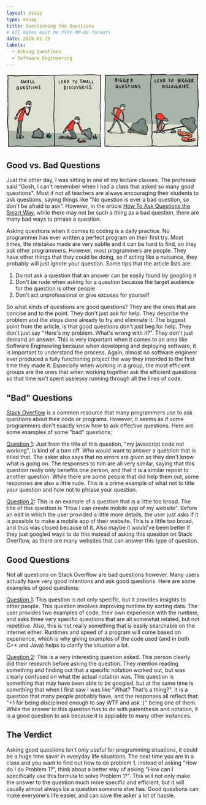 ```yaml
---
layout: essay
type: essay
title: Questioning the Questions
# All dates must be YYYY-MM-DD format!
date: 2018-01-25
labels:
  - Asking Questions
  - Software Engineering
---
```

  <img class="ui image" src="../images/Questions.jpg">

## Good vs. Bad Questions
Just the other day, I was sitting in one of my lecture classes. The professor said "Gosh, I can't remember when I had a class that asked so many good questions". Most if not all teachers are always encouraging their students to ask questions, saying things like "No question is ever a bad question, so don't be afraid to ask". However, in the article <a href="http://www.catb.org/esr/faqs/smart-questions.html"> How To Ask Questions the Smart Way</a>, while there may not be such a thing as a bad question, there are many bad ways to phrase a question.

Asking questions when it comes to coding is a daily practice. No programmer has ever written a perfect program on their first try. Most times, the mistakes made are very subtle and it can be hard to find, so they ask other programmers. However, most programmers are people. They have other things that they could be doing, so if acting like a nuisance, they probably will just ignore your question. Some tips that the article lists are:
  1. Do not ask a question that an answer can be easily found by googling it
  2. Don't be rude when asking for a question because the target audience for the question is other people
  3. Don't act unprofessional or give excuses for yourself

So what kinds of questions are good questions? They are the ones that are concise and to the point. They don't just ask for help. They describe the problem and the steps done already to try and eliminate it. The biggest point from the article, is that good questions don't just beg for help. They don't just say "Here's my problem. What's wrong with it?". They don't just demand an answer. This is very important when it comes to an area like Software Engineering because when developing and deploying software, it is important to understand the process. Again, almost no software engineer ever produced a fully functioning project the way they intended to the first time they made it. Especially when working in a group, the most efficient groups are the ones that when working together ask the efficient questions so that time isn't spent uselessy running through all the lines of code. 

## "Bad" Questions
<a href="https://stackoverflow.com/"> Stack Overflow</a> is a common resource that many programmers use to ask questions about their code or programs. However, it seems as if some programmers don't exactly know how to ask effective questions. Here are some examples of some "bad" questions:

<a href="https://stackoverflow.com/questions/39688289/my-javascript-code-not-working"> Question 1</a>: Just from the title of this question, "my javascript code not working", is kind of a turn off. Who would want to answer a question that is titled that. The asker also says that no errors are given so they don't know what is going on. The responses to him are all very similar, saying that this question really only benefits one person, and that it is a similar repost to another question. While there are some people that did help them out, some responses are also a little rude. This is a prime example of what not to title your question and how not to phrase your question.

<a href="https://stackoverflow.com/questions/35077351/how-i-can-create-mobile-app-of-my-website"> Question 2</a>: This is an example of a question that is a little too broad. The title of this question is "How I can create mobile app of my website". Before an edit in which the user provided a little more details, the user just asks if it is possible to make a mobile app of their website. This is a little too broad, and thus was closed because of it. Also maybe it would've been better if they just googled ways to do this instead of asking this question on Stack Overflow, as there are many websites that can answer this type of question.

## Good Questions
Not all questions on Stack Overflow are bad questions however. Many users actually have very good intentions and ask good questions. Here are some examples of good questions:

<a href="https://stackoverflow.com/questions/11227809/why-is-it-faster-to-process-a-sorted-array-than-an-unsorted-array"> Question 1</a>: This question is not only specific, but it provides insights to other people. This question involves improving runtime by sorting data. The user provides two examples of code, their own experience with the runtime, and asks three very specific questions that are all somewhat related, but not repetitive. Also, this is not really something that is easily searchable on the internet either. Runtimes and speed of a program will come based on experience, which is why giving examples of the code used (and in both C++ and Java) helps to clarify the situation a lot.

<a href="https://stackoverflow.com/questions/1642028/what-is-the-operator-in-c"> Question 2</a>: This is a very interesting question asked. This person clearly did their research before asking the question. They mention reading something and finding out that a specific notation worked out, but was clearly confused on what the actual notation was. This question is something that may have been able to be googled, but at the same time is something that when I first saw I was like "What? That's a thing?". It is a question that many people probably have, and the responses all reflect that: "+1 for being disciplined enough to say WTF and ask :)" being one of them. While the answer to this question has to do with parenthesis and notation, it is a good question to ask because it is appliable to many other instances.

## The Verdict
Asking good questions isn't only useful for programming situations, it could be a huge time saver in everyday life situations. The next time you are in a class and you want to find out how to do problem 1, instead of asking "How do I do Problem 1?", think about a better way of asking "How can I specifically use this formula to solve Problem 1?". This will not only make the answer to the question much more specific and efficient, but it will usually almost always be a question someone else has. Good questions can make everyone's life easier, and can save the asker a lot of hassle.

